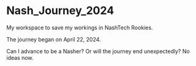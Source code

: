 # Nash_Journey_2024
My workspace to save my workings in NashTech Rookies.

The journey began on April 22, 2024. 

Can I advance to be a Nasher? Or will the journey end unexpectedly? No ideas now.
